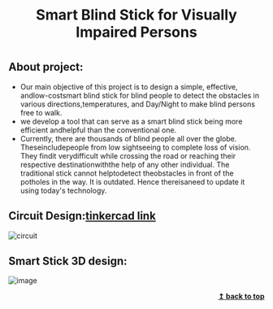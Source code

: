 <h1 align="center" id="app">Smart Blind Stick for Visually Impaired Persons<h1>

## About project:
- Our main objective of this project is to design a simple, effective, andlow-costsmart blind stick for blind people to detect the obstacles in various directions,temperatures, and Day/Night to make blind persons free to walk. 
- we develop a tool that can serve as a smart blind stick being more efficient andhelpful than the conventional one. 
- Currently, there are thousands of blind people all over the globe. Theseincludepeople from low sightseeing to complete loss of vision. They findit verydifficult while crossing the road or reaching their respective destinationwiththe help of any other individual. The traditional stick cannot helptodetect theobstacles in front of the potholes in the way. It is outdated. Hence thereisaneed to update it using today's technology.

## Circuit Design:[tinkercad link](https://www.tinkercad.com/things/4ZLyFO3M9FP-smart-blind-stick)


![circuit](https://user-images.githubusercontent.com/70682152/162551527-5411271d-e00d-4e5c-b1e4-6704a0426d9e.PNG)

## Smart Stick 3D design:
![image](https://user-images.githubusercontent.com/70682152/162551584-8515151c-0711-4908-b3c2-08db410f5b5a.png)

<div align="right">
    <b><a href="#app">↥ back to top</a></b>
</div>
